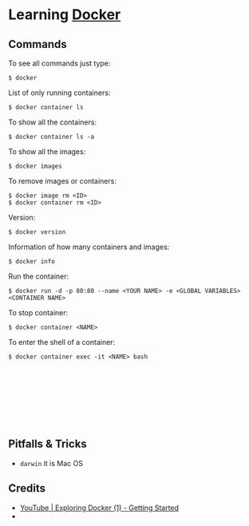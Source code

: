 # Learning [Docker](https://docs.docker.com/get-started/)

## Commands

To see all commands just type:
```shell
$ docker
```

List of only running containers:
```shell
$ docker container ls
```

To show all the containers:
```shell
$ docker container ls -a
```

To show all the images:
```shell
$ docker images
```

To remove images or containers:
```shell
$ docker image rm <ID>
$ docker container rm <ID>
```

Version:
```shell
$ docker version
```

Information of how many containers and images:
```shell
$ docker info
```

Run the container:
```shell
$ docker run -d -p 80:80 --name <YOUR NAME> -e <GLOBAL VARIABLES> <CONTAINER NAME>
```

To stop container:
```shell
$ docker container <NAME>
```

To enter the shell of a container:
```shell
$ docker container exec -it <NAME> bash
```

```shell

```

```shell

```

```shell

```

```shell

```

```shell

```

```shell

```

```shell

```

```shell

```

```shell

```

## Pitfalls & Tricks

- `darwin` it is Mac OS


## Credits

- [YouTube | Exploring Docker (1) - Getting Started](https://www.youtube.com/watch?v=Kyx2PsuwomE)
- []()